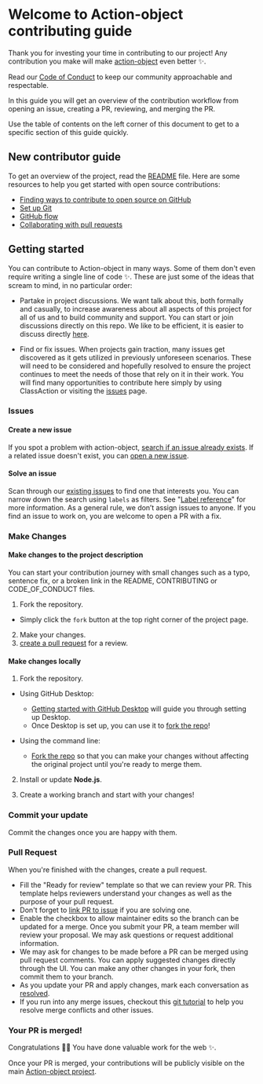 # Welcome to Action-object contributing guide <!-- omit in toc -->

Thank you for investing your time in contributing to our project! Any contribution you make will make [action-object](https://github.com/mksunny1/action-object) even better :sparkles:.

Read our [Code of Conduct](./CODE_OF_CONDUCT.md) to keep our community approachable and respectable.

In this guide you will get an overview of the contribution workflow from opening an issue, creating a PR, reviewing, and merging the PR.

Use the table of contents on the left corner of this document to get to a specific section of this guide quickly.

## New contributor guide

To get an overview of the project, read the [README](./README.md) file. Here are some resources to help you get started with open source contributions:

- [Finding ways to contribute to open source on GitHub](https://docs.github.com/en/get-started/exploring-projects-on-github/finding-ways-to-contribute-to-open-source-on-github)
- [Set up Git](https://docs.github.com/en/get-started/getting-started-with-git/set-up-git)
- [GitHub flow](https://docs.github.com/en/get-started/using-github/github-flow)
- [Collaborating with pull requests](https://docs.github.com/en/github/collaborating-with-pull-requests)


## Getting started

You can contribute to Action-object in many ways. Some of them don't even require writing a single line of code :sparkles:. These are just some of the ideas that scream to mind, in no particular order:

- Partake in project discussions. We want talk about this, both formally and casually, to increase awareness about all aspects of this project for all of us and to build community and support. You can start or join discussions directly on this repo. We like to be efficient, it is easier to discuss directly [here](https://github.com/mksunny1/action-object/discussions).

- Find or fix issues. When projects gain traction, many issues get discovered as it gets utilized in previously unforeseen scenarios. These will need to be considered and hopefully resolved to ensure the project continues to meet the needs of those that rely on it in their work. You will find many opportunities to contribute here simply by using ClassAction or visiting the [issues](https://github.com/mksunny1/action-object/issues) page.

### Issues

#### Create a new issue

If you spot a problem with action-object, [search if an issue already exists](https://docs.github.com/en/github/searching-for-information-on-github/searching-on-github/searching-issues-and-pull-requests#search-by-the-title-body-or-comments). If a related issue doesn't exist, you can [open a new issue](https://github.com/mksunny1/action-object/issues/new).

#### Solve an issue

Scan through our [existing issues](https://github.com/mksunny1/action-object/issues) to find one that interests you. You can narrow down the search using `labels` as filters. See "[Label reference](https://docs.github.com/en/contributing/collaborating-on-github-docs/label-reference)" for more information. As a general rule, we don’t assign issues to anyone. If you find an issue to work on, you are welcome to open a PR with a fix.

### Make Changes

#### Make changes to the project description

You can start your contribution journey with small changes such as a typo, sentence fix, or a broken link in the README, CONTRIBUTING or CODE_OF_CONDUCT files. 

1. Fork the repository. 
- Simply click the `fork` button at the top right corner of the project page.
2. Make your changes.
3. [create a pull request](#pull-request) for a review.

#### Make changes locally

1. Fork the repository.
- Using GitHub Desktop:
  - [Getting started with GitHub Desktop](https://docs.github.com/en/desktop/installing-and-configuring-github-desktop/getting-started-with-github-desktop) will guide you through setting up Desktop.
  - Once Desktop is set up, you can use it to [fork the repo](https://docs.github.com/en/desktop/contributing-and-collaborating-using-github-desktop/cloning-and-forking-repositories-from-github-desktop)!

- Using the command line:
  - [Fork the repo](https://docs.github.com/en/github/getting-started-with-github/fork-a-repo#fork-an-example-repository) so that you can make your changes without affecting the original project until you're ready to merge them.

2. Install or update **Node.js**. 

3. Create a working branch and start with your changes!

### Commit your update

Commit the changes once you are happy with them.

### Pull Request

When you're finished with the changes, create a pull request.
- Fill the "Ready for review" template so that we can review your PR. This template helps reviewers understand your changes as well as the purpose of your pull request.
- Don't forget to [link PR to issue](https://docs.github.com/en/issues/tracking-your-work-with-issues/linking-a-pull-request-to-an-issue) if you are solving one.
- Enable the checkbox to allow maintainer edits so the branch can be updated for a merge.
Once you submit your PR, a team member will review your proposal. We may ask questions or request additional information.
- We may ask for changes to be made before a PR can be merged using pull request comments. You can apply suggested changes directly through the UI. You can make any other changes in your fork, then commit them to your branch.
- As you update your PR and apply changes, mark each conversation as [resolved](https://docs.github.com/en/github/collaborating-with-issues-and-pull-requests/commenting-on-a-pull-request#resolving-conversations).
- If you run into any merge issues, checkout this [git tutorial](https://github.com/skills/resolve-merge-conflicts) to help you resolve merge conflicts and other issues.

### Your PR is merged!

Congratulations :tada::tada: You have done valuable work for the web :sparkles:.

Once your PR is merged, your contributions will be publicly visible on the main [Action-object project](https://github.com/mksunny1/action-object).

